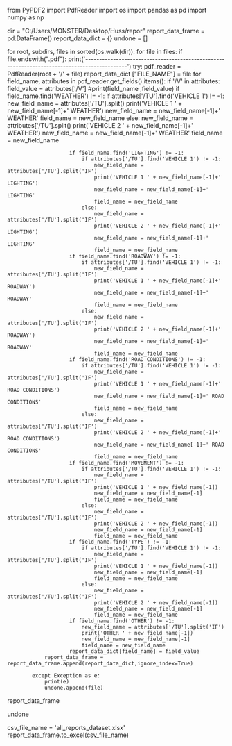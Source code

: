 from PyPDF2 import PdfReader
import os
import pandas as pd
import numpy as np
  
dir = "C:/Users/MONSTER/Desktop/Huss/repor"
report_data_frame = pd.DataFrame()
report_data_dict = {}
undone = []
  
for root, subdirs, files in sorted(os.walk(dir)):
    for file in files:
        if file.endswith(".pdf"):
            print('---------------------------------------------------------------------------------------------')
            try:
                pdf_reader = PdfReader(root + '/' + file)
                report_data_dict ["FILE_NAME"] = file
                for field_name, attributes in  pdf_reader.get_fields().items():
                    if '/V' in attributes:
                        field_value = attributes['/V']
                        #print(field_name ,field_value)
                        if field_name.find('WEATHER') != -1:
                            if attributes['/TU'].find('VEHICLE 1') != -1:
                                new_field_name = attributes['/TU'].split() 
                                print('VEHICLE 1 ' + new_field_name[-1]+' WEATHER')
                                new_field_name = new_field_name[-1]+' WEATHER'
                                field_name = new_field_name
                            else:
                                new_field_name = attributes['/TU'].split() 
                                print('VEHICLE 2 ' + new_field_name[-1]+' WEATHER')
                                new_field_name = new_field_name[-1]+' WEATHER'
                                field_name = new_field_name

                        if field_name.find('LIGHTING') != -1:
                            if attributes['/TU'].find('VEHICLE 1') != -1:
                                new_field_name = attributes['/TU'].split('IF') 
                                print('VEHICLE 1 ' + new_field_name[-1]+' LIGHTING')
                                new_field_name = new_field_name[-1]+' LIGHTING'
                                field_name = new_field_name
                            else:
                                new_field_name = attributes['/TU'].split('IF') 
                                print('VEHICLE 2 ' + new_field_name[-1]+' LIGHTING')
                                new_field_name = new_field_name[-1]+' LIGHTING'
                                field_name = new_field_name
                        if field_name.find('ROADWAY') != -1:
                            if attributes['/TU'].find('VEHICLE 1') != -1:
                                new_field_name = attributes['/TU'].split('IF') 
                                print('VEHICLE 1 ' + new_field_name[-1]+' ROADWAY')
                                new_field_name = new_field_name[-1]+' ROADWAY'
                                field_name = new_field_name
                            else:
                                new_field_name = attributes['/TU'].split('IF') 
                                print('VEHICLE 2 ' + new_field_name[-1]+' ROADWAY')
                                new_field_name = new_field_name[-1]+' ROADWAY'
                                field_name = new_field_name
                        if field_name.find('ROAD CONDITIONS') != -1:
                            if attributes['/TU'].find('VEHICLE 1') != -1:
                                new_field_name = attributes['/TU'].split('IF') 
                                print('VEHICLE 1 ' + new_field_name[-1]+' ROAD CONDITIONS')
                                new_field_name = new_field_name[-1]+' ROAD CONDITIONS'
                                field_name = new_field_name
                            else:
                                new_field_name = attributes['/TU'].split('IF') 
                                print('VEHICLE 2 ' + new_field_name[-1]+' ROAD CONDITIONS')
                                new_field_name = new_field_name[-1]+' ROAD CONDITIONS'
                                field_name = new_field_name
                        if field_name.find('MOVEMENT') != -1:
                            if attributes['/TU'].find('VEHICLE 1') != -1:
                                new_field_name = attributes['/TU'].split('IF') 
                                print('VEHICLE 1 ' + new_field_name[-1])
                                new_field_name = new_field_name[-1]
                                field_name = new_field_name
                            else:
                                new_field_name = attributes['/TU'].split('IF') 
                                print('VEHICLE 2 ' + new_field_name[-1])
                                new_field_name = new_field_name[-1]
                                field_name = new_field_name
                        if field_name.find('TYPE') != -1:
                            if attributes['/TU'].find('VEHICLE 1') != -1:
                                new_field_name = attributes['/TU'].split('IF') 
                                print('VEHICLE 1 ' + new_field_name[-1])
                                new_field_name = new_field_name[-1]
                                field_name = new_field_name
                            else:
                                new_field_name = attributes['/TU'].split('IF') 
                                print('VEHICLE 2 ' + new_field_name[-1])
                                new_field_name = new_field_name[-1]
                                field_name = new_field_name
                        if field_name.find('OTHER') != -1:
                            new_field_name = attributes['/TU'].split('IF') 
                            print('OTHER ' + new_field_name[-1])
                            new_field_name = new_field_name[-1]
                            field_name = new_field_name
                        report_data_dict[field_name] = field_value
                report_data_frame = report_data_frame.append(report_data_dict,ignore_index=True)
                                
            except Exception as e:
                print(e)
                undone.append(file)
          
          
report_data_frame

undone

csv_file_name = 'all_reports_dataset.xlsx'
report_data_frame.to_excel(csv_file_name)
          
         
